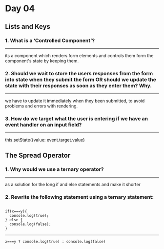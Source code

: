 # Day 04

## Lists and Keys

### 1. What is a ‘Controlled Component’?

---
its a component which renders form elements and controls them form the component's state by keeping them.

### 2. Should we wait to store the users responses from the form into state when they submit the form OR should we update the state with their responses as soon as they enter them? Why.

---
we have to update it immediately when they been submitted, to avoid problems and errors with rendering.

### 3. How do we target what the user is entering if we have an event handler on an input field?

---
this.setState({value: event.target.value} 

## The Spread Operator

### 1. Why would we use a ternary operator?

---
as a solution for the long if and else statements and make it shorter

### 2. Rewrite the following statement using a ternary statement:

```

if(x===y){
  console.log(true);
} else {
  console.log(false);
}

```

---

`x===y ? console.log(true) : console.log(false)`
